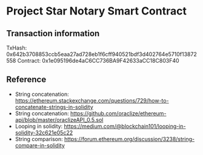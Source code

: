 # Project Star Notary Smart Contract

## Transaction information
TxHash: 0x642b3708853ccb5eaa27ad728eb1f6cff940521bdf3d402764e5710f13872558
Contract: 0x1e095196de4aC6CC736BA9F42633aCC18C803F40

## Reference
- String concatenation: https://ethereum.stackexchange.com/questions/729/how-to-concatenate-strings-in-solidity
- String concatenation: https://github.com/oraclize/ethereum-api/blob/master/oraclizeAPI_0.5.sol
- Looping in solidity: https://medium.com/@blockchain101/looping-in-solidity-32c621e05c22
- String comparison: https://forum.ethereum.org/discussion/3238/string-compare-in-solidity
